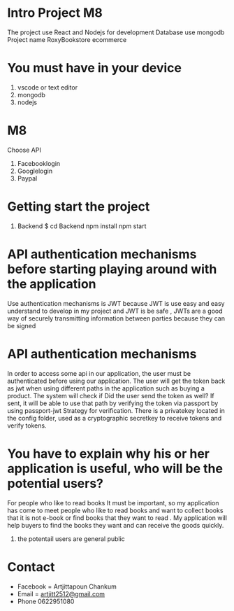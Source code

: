 # Intro Project M8
The project use React and Nodejs for development Database use mongodb Project name RoxyBookstore ecommerce
# You must have in your device
1. vscode or text editor
2. mongodb 
3. nodejs
# M8
Choose API 
1. Facebooklogin	
2. Googlelogin
3. Paypal
# Getting start the project
1. Backend
$ cd Backend npm install npm start
# API authentication mechanisms before starting playing around with the application
Use authentication mechanisms is JWT because JWT is use easy and easy understand to develop in my project and JWT is be safe , JWTs are a good way of securely transmitting information between parties because they can be signed 
# API authentication mechanisms
In order to access some api in our application, the user must be authenticated before using our application. The user will get the token back as jwt when using different paths in the application such as buying a product. The system will check if Did the user send the token as well? If sent, it will be able to use that path by verifying the token via passport by using passport-jwt Strategy for verification.
There is a privatekey located in the config folder, used as a cryptographic secretkey to receive tokens and verify tokens.
# You have to explain why his or her application is useful, who will be the potential users?
For people who like to read books It must be important, so my application has come to meet people who like to read books and want to collect books that it is not e-book or find books that they want to read . My application will help buyers to find the books they want and can receive the goods quickly.
1. the potentail users are general public 
# Contact
* Facebook  =  Artjittapoun Chankum
* Email = artjitt2512@gmail.com
* Phone 0622951080

